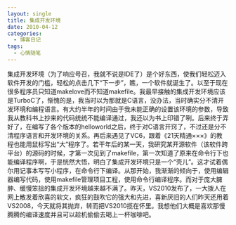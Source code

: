 ```yaml
---
layout: single
title: 集成开发环境
date: 2010-04-12
categories:
  - 博客日记
tags:
  - 心情随笔
---
```


集成开发环境（为了响应号召，我就不说是IDE了）是个好东西，使我们轻松迈入软件开发的门槛，轻松的点击几下“下一步”，瞧，一个软件就诞生了。以至于现在很多程序员只知道makelove而不知道makefile。我最早接触的集成开发环境应该是TurboC了，惭愧的是，我当时以为那就是C语言，没办法，当时确实分不清开发环境和编程语言。有大约半年的时间由于我未能正确的设置该环境的参数，导致我从教科书上抄来的代码统统不能编译通过，我还以为书上印错了咧。后来终于弄好了，在编写了各个版本的helloworld之后，终于对C语言开窍了，不过还是分不清程序语言和开发环境的关系。再后来遇见了VC6，跟着《21天精通&times;&times;&times;》的教程也能用鼠标写出“大”程序了。若干年后的某一天，我研究某开源软件（该软件跨平台）的源码的时候，才第一次见到了makefile，第一次知道了原来在命令行下也能编译程序啊，于是恍然大悟，明白了集成开发环境只是一个“壳儿”。这才试着偶尔用记事本写写小程序，在命令行下编译。从那开始，我渐渐的倾向于，使用编辑器编写代码，使用makefile管理项目工程，使用命令行编译程序。而对于庞大臃肿、缓慢笨拙的集成开发环境越来越不满了。昨天，VS2010发布了，一大拨人在网上散发着欣喜的软文，疯狂的鼓吹它的强大和先进，喜新厌旧的人们昨天还用着VS2008，今天就将其抛弃，转而把VS2010揽在怀里。我想他们大概是喜欢那慢腾腾的编译速度并且可以趁机偷偷去喝上一杯咖啡吧。
